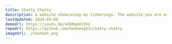 ```yaml
---
title: Chatty Chatty
description: A website showcasing my tinkerings. The website you are on right now ;)
lastUpdated: 2024-03-06
demoUrl: https://youtu.be/aVbRqxHJIhU
repoUrl: https://github.com/keduong33/chatty-chatty
imageUrl: ./chatbot.png
---
```

